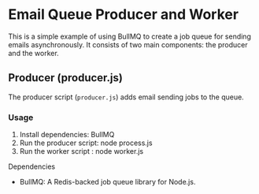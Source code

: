 # Email Queue Producer and Worker

This is a simple example of using BullMQ to create a job queue for sending emails asynchronously. It consists of two main components: the producer and the worker.

## Producer (producer.js)

The producer script (`producer.js`) adds email sending jobs to the queue.

### Usage

1. Install dependencies: BullMQ
2. Run the producer script: node process.js
3. Run the worker script : node worker.js

Dependencies
* BullMQ: A Redis-backed job queue library for Node.js.